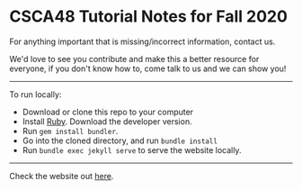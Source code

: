 # CSCA48 Tutorial Notes for Fall 2020

For anything important that is missing/incorrect information, contact us.

We'd love to see you contribute and make this a better resource for everyone, if you don't know how to, come talk to us and we can show you!

---

To run locally:

- Download or clone this repo to your computer
- Install [Ruby](https://www.ruby-lang.org/en/documentation/installation/). Download the developer version.
- Run `gem install bundler`.
- Go into the cloned directory, and run `bundle install`
- Run `bundle exec jekyll serve` to serve the website locally.

---

Check the website out [here](http://csca48f20.github.io/tutorials).
